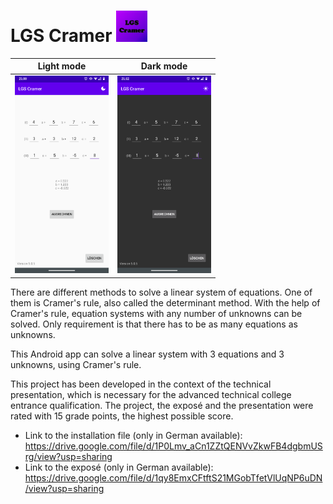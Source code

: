 # LGS Cramer <img src="https://github.com/Koenigseder/lgs-cramer/blob/master/app/src/main/ic_launcher-playstore.png" alt="logo" width=50 />

|                                               Light mode                                                |                                                Dark mode                                                |
| :-----------------------------------------------------------------------------------------------------: | :-----------------------------------------------------------------------------------------------------: |
| <img src="https://github.com/Koenigseder/lgs-cramer/blob/master/screen0.png" alt="screen0" width=150 /> | <img src="https://github.com/Koenigseder/lgs-cramer/blob/master/screen1.png" alt="screen1" width=150 /> |

There are different methods to solve a linear system of equations. One of them is Cramer's rule, also called the determinant method. With the help of Cramer's rule, equation systems with any number of unknowns can be solved. Only requirement is that there has to be as many equations as unknowns.

This Android app can solve a linear system with 3 equations and 3 unknowns, using Cramer's rule.

This project has been developed in the context of the technical presentation, which is necessary for the advanced technical college entrance qualification. The project, the exposé and the presentation were rated with 15 grade points, the highest possible score.

- Link to the installation file (only in German available): https://drive.google.com/file/d/1P0Lmv_aCn1ZZtQENVvZkwFB4dgbmUSrg/view?usp=sharing
- Link to the exposé (only in German available): https://drive.google.com/file/d/1qy8EmxCFtftS21MGobTfetVlUqNP6uDN/view?usp=sharing
